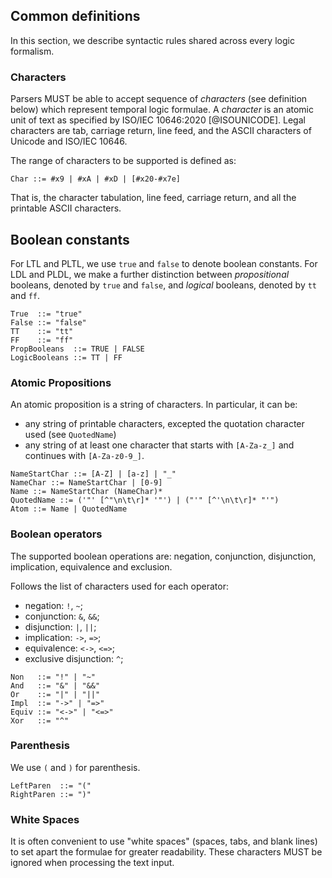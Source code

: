 ## Common definitions

In this section, we describe syntactic rules
shared across every logic formalism.

### Characters

Parsers MUST be able to accept sequence of _characters_ (see definition below)
which represent temporal logic formulae.
A _character_ 
is an atomic unit of text as specified by ISO/IEC 10646:2020
[@ISOUNICODE].
Legal characters are tab, carriage return, line feed, and the ASCII characters 
of Unicode and ISO/IEC 10646.

The range of characters to be supported
is defined as:
```
Char ::= #x9 | #xA | #xD | [#x20-#x7e]
```

That is, the character tabulation, line feed, carriage return,
and all the printable ASCII characters.

## Boolean constants

For LTL and PLTL,
we use `true` and `false` to denote boolean constants.
For LDL and PLDL, we make a further distinction 
between _propositional_ 
booleans, denoted by `true` and `false`,
and _logical_ booleans, denoted by `tt` and `ff`.

```
True  ::= "true"
False ::= "false"
TT    ::= "tt"
FF    ::= "ff"
PropBooleans  ::= TRUE | FALSE
LogicBooleans ::= TT | FF
```

### Atomic Propositions

An atomic proposition is a string of characters. 
In particular, it can be:

- any string of printable characters, excepted the quotation character used (see `QuotedName`)
- any string of at least one character that starts with `[A-Za-z_]`
  and continues with `[A-Za-z0-9_]`.

```
NameStartChar ::= [A-Z] | [a-z] | "_"
NameChar ::= NameStartChar | [0-9]
Name ::= NameStartChar (NameChar)*
QuotedName ::= ('"' [^"\n\t\r]* '"') | ("'" [^'\n\t\r]* "'")
Atom ::= Name | QuotedName
```

### Boolean operators

The supported boolean operations 
are: negation, conjunction, disjunction,
implication, equivalence and exclusion.

Follows the list of characters used
for each operator:

- negation: `!`, `~`;
- conjunction: `&`, `&&`;
- disjunction: `|`, `||`;
- implication: `->`, `=>`;
- equivalence: `<->`, `<=>`;
- exclusive disjunction: `^`;

```
Non   ::= "!" | "~"
And   ::= "&" | "&&"
Or    ::= "|" | "||"
Impl  ::= "->" | "=>"
Equiv ::= "<->" | "<=>"
Xor   ::= "^"
```

### Parenthesis

We use `(` and `)` for parenthesis.

```
LeftParen  ::= "("
RightParen ::= ")"
```

### White Spaces

It is often convenient to use "white spaces" 
(spaces, tabs, and blank lines) to set apart the formulae for greater readability.
These characters MUST be ignored when processing the text input.


